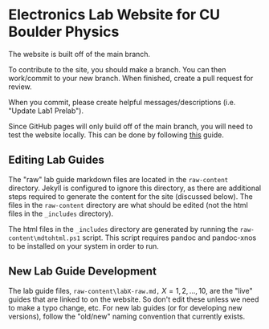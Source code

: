 # Electronics Lab Website for CU Boulder Physics

The website is built off of the main branch. 

To contribute to the site, you should make a branch. You can then work/commit to your new branch. When finished, create a pull request for review.

When you commit, please create helpful messages/descriptions (i.e. "Update Lab1 Prelab").

Since GitHub pages will only build off of the main branch, you will need to test the website locally. This can be done by following [this](https://docs.github.com/en/pages/setting-up-a-github-pages-site-with-jekyll/testing-your-github-pages-site-locally-with-jekyll) guide. 

## Editing Lab Guides

The "raw" lab guide markdown files are located in the `raw-content` directory. Jekyll is configured to ignore this directory, as there are additional steps required to generate the content for the site (discussed below). The files in the `raw-content` directory are what should be edited (not the html files in the `_includes` directory). 

The html files in the `_includes` directory are generated by running the `raw-content\mdtohtml.ps1` script. This script requires pandoc and pandoc-xnos to be installed on your system in order to run.

## New Lab Guide Development

The lab guide files, `raw-content\labX-raw.md,` $X=1,2,...,10$, are the "live" guides that are linked to on the website. So don't edit these unless we need to make a typo change, etc. For new lab guides (or for developing new versions), follow the "old/new" naming convention that currently exists.




